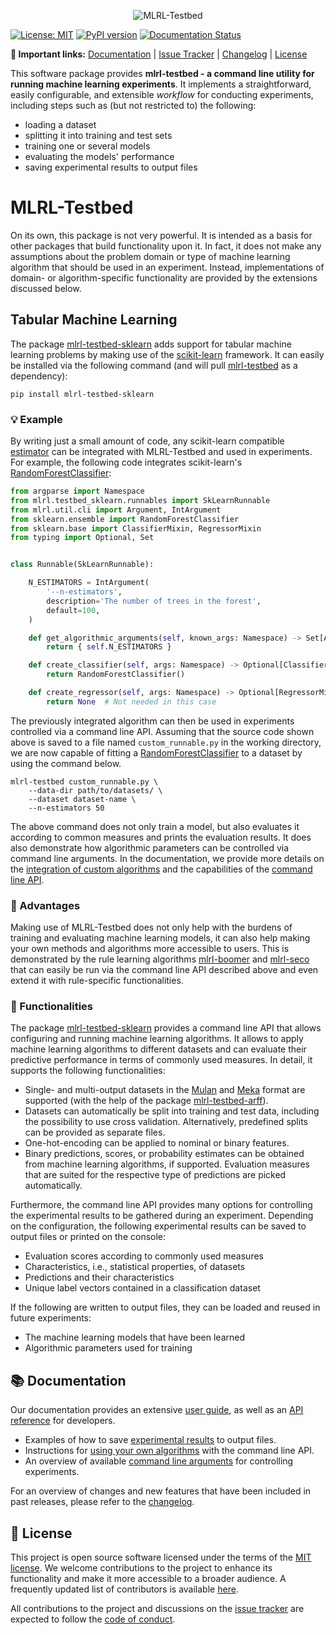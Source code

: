 <p align="center">
  <picture>
    <source media="(prefers-color-scheme: dark)" srcset="https://github.com/mrapp-ke/MLRL-Boomer/raw/main/doc/_static/logo_testbed_dark.svg">
    <source media="(prefers-color-scheme: light)" srcset="https://github.com/mrapp-ke/MLRL-Boomer/raw/main/doc/_static/logo_testbed_light.svg">
    <img alt="MLRL-Testbed" src="https://github.com/mrapp-ke/MLRL-Boomer/raw/main/.assets/logo_testbed_light.svg">
  </picture>
</p>

[![License: MIT](https://img.shields.io/badge/License-MIT-yellow.svg)](https://opensource.org/licenses/MIT) [![PyPI version](https://badge.fury.io/py/mlrl-testbed.svg)](https://badge.fury.io/py/mlrl-testbed) [![Documentation Status](https://readthedocs.org/projects/mlrl-boomer/badge/?version=latest)](https://mlrl-boomer.readthedocs.io/en/latest/?badge=latest)

**🔗 Important links:** [Documentation](https://mlrl-boomer.readthedocs.io/en/latest/user_guide/testbed/index.html) | [Issue Tracker](https://github.com/mrapp-ke/MLRL-Boomer/issues) | [Changelog](https://mlrl-boomer.readthedocs.io/en/latest/misc/CHANGELOG.html) | [License](https://mlrl-boomer.readthedocs.io/en/latest/misc/LICENSE.html)

This software package provides **mlrl-testbed - a command line utility for running machine learning experiments**. It implements a straightforward, easily configurable, and extensible *workflow* for conducting experiments, including steps such as (but not restricted to) the following:

- loading a dataset
- splitting it into training and test sets
- training one or several models
- evaluating the models' performance
- saving experimental results to output files

# MLRL-Testbed

On its own, this package is not very powerful. It is intended as a basis for other packages that build functionality upon it. In fact, it does not make any assumptions about the problem domain or type of machine learning algorithm that should be used in an experiment. Instead, implementations of domain- or algorithm-specific functionality are provided by the extensions discussed below.

## Tabular Machine Learning

The package [mlrl-testbed-sklearn](https://pypi.org/project/mlrl-testbed-sklearn/) adds support for tabular machine learning problems by making use of the [scikit-learn](https://scikit-learn.org) framework. It can easily be installed via the following command (and will pull [mlrl-testbed](https://pypi.org/project/mlrl-testbed/) as a dependency):

```
pip install mlrl-testbed-sklearn
```

### 💡 Example

By writing just a small amount of code, any scikit-learn compatible [estimator](https://scikit-learn.org/stable/glossary.html#term-estimators) can be integrated with MLRL-Testbed and used in experiments. For example, the following code integrates scikit-learn's [RandomForestClassifier](https://scikit-learn.org/stable/modules/generated/sklearn.ensemble.RandomForestClassifier):

```python
from argparse import Namespace
from mlrl.testbed_sklearn.runnables import SkLearnRunnable
from mlrl.util.cli import Argument, IntArgument
from sklearn.ensemble import RandomForestClassifier
from sklearn.base import ClassifierMixin, RegressorMixin
from typing import Optional, Set


class Runnable(SkLearnRunnable):

    N_ESTIMATORS = IntArgument(
        '--n-estimators',
        description='The number of trees in the forest',
        default=100,
    )

    def get_algorithmic_arguments(self, known_args: Namespace) -> Set[Argument]:
        return { self.N_ESTIMATORS }

    def create_classifier(self, args: Namespace) -> Optional[ClassifierMixin]:
        return RandomForestClassifier()

    def create_regressor(self, args: Namespace) -> Optional[RegressorMixin]:
        return None  # Not needed in this case

```

The previously integrated algorithm can then be used in experiments controlled via a command line API. Assuming that the source code shown above is saved to a file named `custom_runnable.py` in the working directory, we are now capable of fitting a [RandomForestClassifier](https://scikit-learn.org/stable/modules/generated/sklearn.ensemble.RandomForestClassifier) to a dataset by using the command below.

```
mlrl-testbed custom_runnable.py \
    --data-dir path/to/datasets/ \
    --dataset dataset-name \
    --n-estimators 50
```

The above command does not only train a model, but also evaluates it according to common measures and prints the evaluation results. It does also demonstrate how algorithmic parameters can be controlled via command line arguments. In the documentation, we provide more details on the [integration of custom algorithms](https://mlrl-boomer.readthedocs.io/en/latest/user_guide/testbed/runnables.html) and the capabilities of the [command line API](https://mlrl-boomer.readthedocs.io/en/latest/user_guide/testbed/index.html).

### 🏁 Advantages

Making use of MLRL-Testbed does not only help with the burdens of training and evaluating machine learning models, it can also help making your own methods and algorithms more accessible to users. This is demonstrated by the rule learning algorithms [mlrl-boomer](https://pypi.org/project/mlrl-boomer/) and [mlrl-seco](https://pypi.org/project/mlrl-seco/) that can easily be run via the command line API described above and even extend it with rule-specific functionalities.

### 🔧 Functionalities

The package [mlrl-testbed-sklearn](https://pypi.org/project/mlrl-testbed-sklearn/) provides a command line API that allows configuring and running machine learning algorithms. It allows to apply machine learning algorithms to different datasets and can evaluate their predictive performance in terms of commonly used measures. In detail, it supports the following functionalities:

- Single- and multi-output datasets in the [Mulan](http://mulan.sourceforge.net/format.html) and [Meka](https://waikato.github.io/meka/datasets/) format are supported (with the help of the package [mlrl-testbed-arff](https://pypi.org/project/mlrl-testbed-arff/)).
- Datasets can automatically be split into training and test data, including the possibility to use cross validation. Alternatively, predefined splits can be provided as separate files.
- One-hot-encoding can be applied to nominal or binary features.
- Binary predictions, scores, or probability estimates can be obtained from machine learning algorithms, if supported. Evaluation measures that are suited for the respective type of predictions are picked automatically.

Furthermore, the command line API provides many options for controlling the experimental results to be gathered during an experiment. Depending on the configuration, the following experimental results can be saved to output files or printed on the console:

- Evaluation scores according to commonly used measures
- Characteristics, i.e., statistical properties, of datasets
- Predictions and their characteristics
- Unique label vectors contained in a classification dataset

If the following are written to output files, they can be loaded and reused in future experiments:

- The machine learning models that have been learned
- Algorithmic parameters used for training

## 📚 Documentation

Our documentation provides an extensive [user guide](https://mlrl-boomer.readthedocs.io/en/latest/user_guide/testbed/index.html), as well as an [API reference](https://mlrl-boomer.readthedocs.io/en/latest/developer_guide/api/python/testbed/mlrl.testbed.html) for developers.

- Examples of how to save [experimental results](https://mlrl-boomer.readthedocs.io/en/latest/user_guide/testbed/experimental_results.html) to output files.
- Instructions for [using your own algorithms](https://mlrl-boomer.readthedocs.io/en/latest/user_guide/testbed/runnables.html) with the command line API.
- An overview of available [command line arguments](https://mlrl-boomer.readthedocs.io/en/latest/user_guide/testbed/arguments.html) for controlling experiments.

For an overview of changes and new features that have been included in past releases, please refer to the [changelog](https://mlrl-boomer.readthedocs.io/en/latest/misc/CHANGELOG.html).

## 📜 License

This project is open source software licensed under the terms of the [MIT license](https://mlrl-boomer.readthedocs.io/en/latest/misc/LICENSE.html). We welcome contributions to the project to enhance its functionality and make it more accessible to a broader audience. A frequently updated list of contributors is available [here](https://mlrl-boomer.readthedocs.io/en/latest/misc/CONTRIBUTORS.html).

All contributions to the project and discussions on the [issue tracker](https://github.com/mrapp-ke/MLRL-Boomer/issues) are expected to follow the [code of conduct](https://mlrl-boomer.readthedocs.io/en/latest/misc/CODE_OF_CONDUCT.html).
